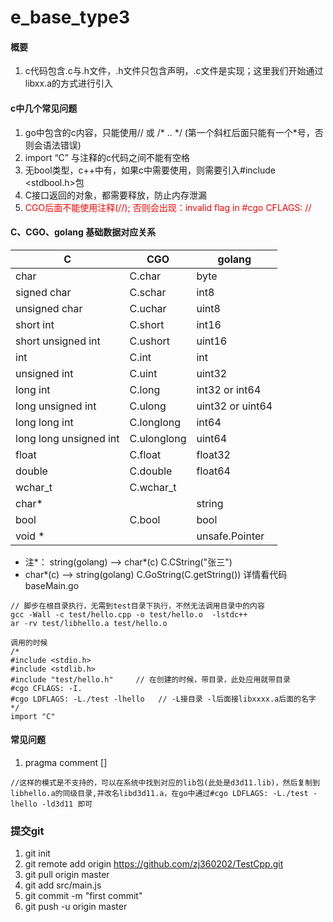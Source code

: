 # e_base_type3
#### 概要
1. c代码包含.c与.h文件，.h文件只包含声明，.c文件是实现；这里我们开始通过libxx.a的方式进行引入
#### c中几个常见问题
1. go中包含的c内容，只能使用// 或 /* .. \*/ (第一个斜杠后面只能有一个*号，否则会语法错误)
2. import “C” 与注释的c代码之间不能有空格
3. 无bool类型，c++中有，如果c中需要使用，则需要引入#include <stdbool.h>包 
4. C接口返回的对象，都需要释放，防止内存泄漏
5. <font color=red>CGO后面不能使用注释(//); 否则会出现：invalid flag in #cgo CFLAGS: //</font>

#### C、CGO、golang 基础数据对应关系
|  C   | CGO  | golang |
|  ----  | ----  | ----  |
|char |  C.char |  byte |
|signed char |  C.schar |  int8 |
|unsigned char |  C.uchar |  uint8 |
|short int |  C.short |  int16 |
|short unsigned int |  C.ushort |  uint16 |
|int |  C.int |  int |
|unsigned int |  C.uint |  uint32 |
|long int |  C.long |  int32 or int64 |
|long unsigned int |  C.ulong |  uint32 or uint64 |
|long long int |  C.longlong |  int64 |
|long long unsigned int |  C.ulonglong |  uint64 |
|float |  C.float |  float32 |
|double |  C.double |  float64 |
|wchar_t |  C.wchar_t  |  |
|char* |    | string |
|bool |  C.bool  | bool |
|void * | |unsafe.Pointer |
- 注*： string(golang) --> char*(c)  C.CString("张三")
-   char*(c) --> string(golang)  C.GoString(C.getString()) 详情看代码baseMain.go
```
// 脚步在根目录执行，无需到test目录下执行，不然无法调用目录中的内容
gcc -Wall -c test/hello.cpp -o test/hello.o  -lstdc++
ar -rv test/libhello.a test/hello.o

调用的时候
/*
#include <stdio.h>
#include <stdlib.h>
#include "test/hello.h"     // 在创建的时候，带目录，此处应用就带目录
#cgo CFLAGS: -I.
#cgo LDFLAGS: -L./test -lhello   // -L接目录 -l后面接libxxxx.a后面的名字
*/
import "C"
```

#### 常见问题
1. pragma comment []
```
//这样的模式是不支持的，可以在系统中找到对应的lib包(此处是d3d11.lib)，然后复制到libhello.a的同级目录,并改名libd3d11.a，在go中通过#cgo LDFLAGS: -L./test -lhello -ld3d11 即可
```

### 提交git
1. git init
2. git remote add origin https://github.com/zj360202/TestCpp.git
3. git pull origin master
4. git add src/main.js
5. git commit -m "first commit"
6. git push -u origin master